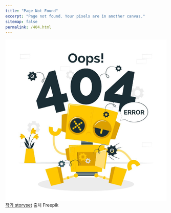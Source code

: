 ```yaml
---
title: "Page Not Found"
excerpt: "Page not found. Your pixels are in another canvas."
sitemap: false
permalink: /404.html
---
```


![404error](../images/404error.jpg)
<a href="https://kr.freepik.com/free-vector/404_13315300.htm#query=404%20error&position=28&from_view=keyword">작가 storyset</a> 출처 Freepik